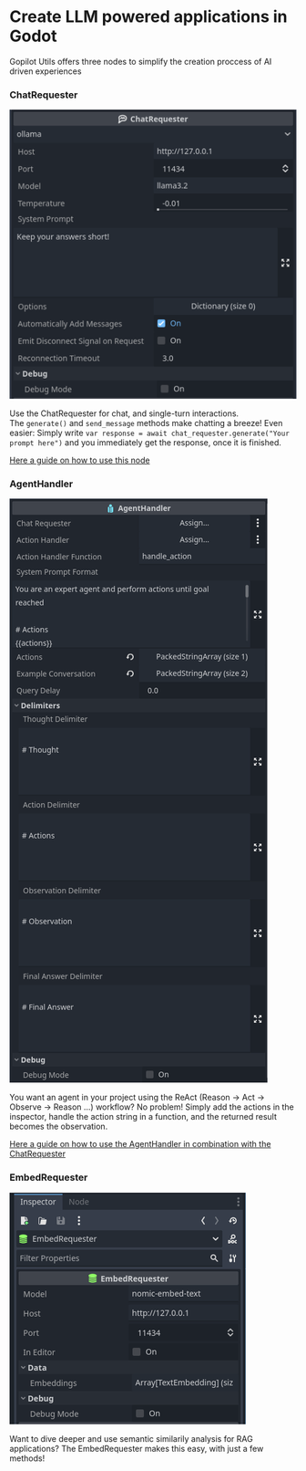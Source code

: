 # Create LLM powered applications in Godot
Gopilot Utils offers three nodes to simplify the creation proccess of AI driven experiences
### ChatRequester
![image of the inspector](screenshots/ChatRequester_Inspector.png)

Use the ChatRequester for chat, and single-turn interactions.  
The `generate()` and `send_message` methods make chatting a breeze!
Even easier: Simply write `var response = await chat_requester.generate("Your prompt here")` and you immediately get the response, once it is finished.

[Here a guide on how to use this node](https://youtu.be/6xLmb8PtRro)
### AgentHandler
![image of the inspector](screenshots/AgentHandler_Inspector.png)

You want an agent in your project using the ReAct (Reason -> Act -> Observe -> Reason ...) workflow? No problem!
Simply add the actions in the inspector, handle the action string in a function, and the returned result becomes the observation.

[Here a guide on how to use the AgentHandler in combination with the ChatRequester](https://youtu.be/2-jRskTdIR0)

### EmbedRequester
![image of the inspector](screenshots/EmbedRequester_Inspector.png)

Want to dive deeper and use semantic similarily analysis for RAG applications? The EmbedRequester makes this easy, with just a few methods!
